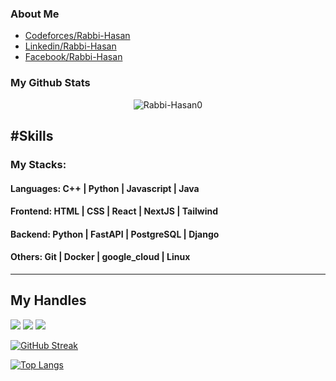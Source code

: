 ### About Me
- [Codeforces/Rabbi-Hasan](https://codeforces.com/profile/Rabbi_hasan162)
- [Linkedin/Rabbi-Hasan](https://www.linkedin.com/in/rabbi-hasan-712231244/)
- [Facebook/Rabbi-Hasan](https://www.facebook.com/profile.php?id=100080589047918)
  

### My Github Stats
<p align="center"> <img src="https://github-readme-stats.vercel.app/api?username=Rabbi-Hasan0&show_icons=true&count_private=true&theme=dark" alt="Rabbi-Hasan0" />

  
#Skills
---------------
### My Stacks:

#### Languages: C++ | Python | Javascript | Java

#### Frontend: HTML | CSS | React | NextJS | Tailwind

#### Backend: Python | FastAPI | PostgreSQL | Django

#### Others: Git | Docker | google_cloud | Linux 
---------------
## My Handles
 [<img src="https://img.shields.io/badge/Rabbi-hasan-151515?style=for-the-badge&logo=linkedin&logoColor=white">](https://www.linkedin.com/in/rabbi-hasan-712231244)
 [<img src="https://img.shields.io/badge/Git-Analysis-151515?style=for-the-badge&logo=SVG&logoColor=79740e">](https://profile-summary-for-github.com/user/Rabbi-hasan0) 
 [<img src="https://img.shields.io/badge/Codeforces-151515?style=for-the-badge&logo=SVG&logoColor=79740e">](https://codeforces.com/profile/Rabbi_hasan162) 


<!--  CONTRIBUTION AND STREAK BLOCK -->
 [![GitHub Streak](https://github-readme-streak-stats.herokuapp.com/?user=Rabbi-hasan0&currStreakNum=2FD3EB&fire=pink&sideLabels=F00&theme=nightowl)](https://git.io/streak-stats)
 
 <!--  TOP LANGUAGES STATISTICS -->
 [![Top Langs](https://github-readme-stats.vercel.app/api/top-langs/?username=Rabbi-hasan0&theme=dark&layout=compact&align=right&width=40%)](https://github.com/Rabbi-hasan0/github-readme-stats)
